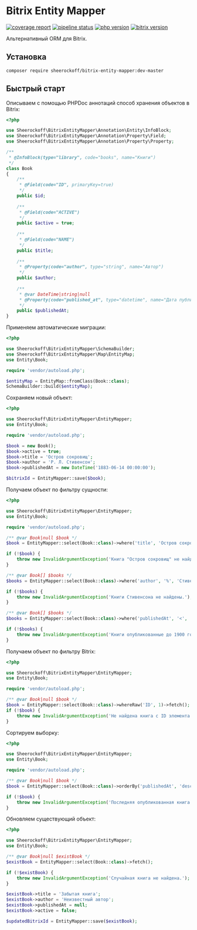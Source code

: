 # Bitrix Entity Mapper

[![coverage report](https://gitlab.com/sheerockoff/bitrix-entity-mapper/badges/master/coverage.svg)](https://gitlab.com/sheerockoff/bitrix-entity-mapper/-/jobs)
[![pipeline status](https://gitlab.com/sheerockoff/bitrix-entity-mapper/badges/master/pipeline.svg)](https://gitlab.com/sheerockoff/bitrix-entity-mapper/pipelines)
[![php version](https://img.shields.io/packagist/php-v/sheerockoff/bitrix-entity-mapper.svg)](https://packagist.org/packages/sheerockoff/bitrix-entity-mapper)
[![bitrix version](https://img.shields.io/badge/bitrix-v18.1.5-red.svg)](https://www.1c-bitrix.ru/download/cms.php)

Альтернативный ORM для Bitrix.

## Установка

```
composer require sheerockoff/bitrix-entity-mapper:dev-master
```

## Быстрый старт

Описываем с помощью PHPDoc аннотаций способ хранения объектов в Bitrix:

```php
<?php

use Sheerockoff\BitrixEntityMapper\Annotation\Entity\InfoBlock;
use Sheerockoff\BitrixEntityMapper\Annotation\Property\Field;
use Sheerockoff\BitrixEntityMapper\Annotation\Property\Property;

/**
 * @InfoBlock(type="library", code="books", name="Книги")
 */
class Book
{
    /**
     * @Field(code="ID", primaryKey=true) 
     */
    public $id;
    
    /**
     * @Field(code="ACTIVE") 
     */
    public $active = true;
    
    /**
     * @Field(code="NAME") 
     */
    public $title;
    
    /**
     * @Property(code="author", type="string", name="Автор") 
     */
    public $author;
    
    /**
     * @var DateTime|string|null
     * @Property(code="published_at", type="datetime", name="Дата публикации") 
     */
    public $publishedAt;
}
```

Применяем автоматические миграции:

```php
<?php

use Sheerockoff\BitrixEntityMapper\SchemaBuilder;
use Sheerockoff\BitrixEntityMapper\Map\EntityMap;
use Entity\Book;

require 'vendor/autoload.php';

$entityMap = EntityMap::fromClass(Book::class);
SchemaBuilder::build($entityMap);
```

Сохраняем новый объект:

```php
<?php

use Sheerockoff\BitrixEntityMapper\EntityMapper;
use Entity\Book;

require 'vendor/autoload.php';

$book = new Book();
$book->active = true;
$book->title = 'Остров сокровищ';
$book->author = 'Р. Л. Стивенсон';
$book->publishedAt = new DateTime('1883-06-14 00:00:00');

$bitrixId = EntityMapper::save($book);
```

Получаем объект по фильтру сущности:

```php
<?php

use Sheerockoff\BitrixEntityMapper\EntityMapper;
use Entity\Book;

require 'vendor/autoload.php';

/** @var Book|null $book */
$book = EntityMapper::select(Book::class)->where('title', 'Остров сокровищ')->fetch();

if (!$book) {
    throw new InvalidArgumentException('Книга "Остров сокровищ" не найдена.');
}

/** @var Book[] $books */
$books = EntityMapper::select(Book::class)->where('author', '%', 'Стивенсон')->fetchAll();

if (!$books) {
    throw new InvalidArgumentException('Книги Стивенсона не найдены.');
}

/** @var Book[] $books */
$books = EntityMapper::select(Book::class)->where('publishedAt', '<', '01.01.1900')->fetchAll();

if (!$books) {
    throw new InvalidArgumentException('Книги опубликованные до 1900 года не найдены.');
}
```

Получаем объект по фильтру Bitrix:

```php
<?php

use Sheerockoff\BitrixEntityMapper\EntityMapper;
use Entity\Book;

require 'vendor/autoload.php';

/** @var Book|null $book */
$book = EntityMapper::select(Book::class)->whereRaw('ID', 1)->fetch();
if (!$book) {
    throw new InvalidArgumentException('Не найдена книга с ID элемента инфоблока = 1.');
}
```

Сортируем выборку:

```php
<?php

use Sheerockoff\BitrixEntityMapper\EntityMapper;
use Entity\Book;

require 'vendor/autoload.php';

/** @var Book|null $book */
$book = EntityMapper::select(Book::class)->orderBy('publishedAt', 'desc')->fetch();

if (!$book) {
    throw new InvalidArgumentException('Последняя опубликованная книга не найдена.');
}
```

Обновляем существующий объект:

```php
<?php

use Sheerockoff\BitrixEntityMapper\EntityMapper;
use Entity\Book;

/** @var Book|null $existBook */
$existBook = EntityMapper::select(Book::class)->fetch();

if (!$existBook) {
    throw new InvalidArgumentException('Случайная книга не найдена.');
}

$existBook->title = 'Забытая книга';
$existBook->author = 'Неизвестный автор';
$existBook->publishedAt = null;
$existBook->active = false;

$updatedBitrixId = EntityMapper::save($existBook);
```